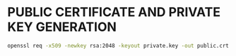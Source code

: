 # PUBLIC CERTIFICATE AND PRIVATE KEY GENERATION

```bash
openssl req -x509 -newkey rsa:2048 -keyout private.key -out public.crt -days 365 -nodes
```

